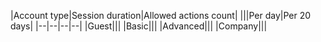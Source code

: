 |Account type|Session duration|Allowed actions count|
|||Per day|Per 20 days|
|--|--|--|--|
|Guest|||
|Basic|||
|Advanced|||
|Company|||
